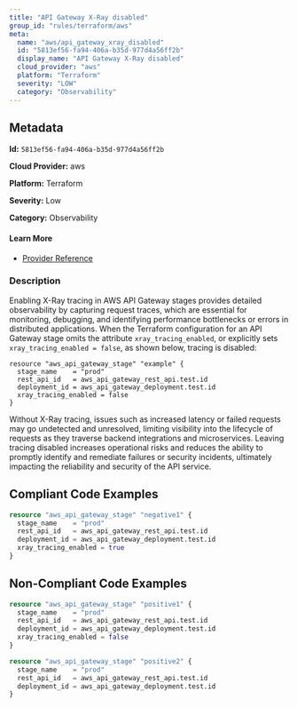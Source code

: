 ```yaml
---
title: "API Gateway X-Ray disabled"
group_id: "rules/terraform/aws"
meta:
  name: "aws/api_gateway_xray_disabled"
  id: "5813ef56-fa94-406a-b35d-977d4a56ff2b"
  display_name: "API Gateway X-Ray disabled"
  cloud_provider: "aws"
  platform: "Terraform"
  severity: "LOW"
  category: "Observability"
---
```

## Metadata

**Id:** `5813ef56-fa94-406a-b35d-977d4a56ff2b`

**Cloud Provider:** aws

**Platform:** Terraform

**Severity:** Low

**Category:** Observability

#### Learn More

 - [Provider Reference](https://registry.terraform.io/providers/hashicorp/aws/latest/docs/resources/api_gateway_stage#xray_tracing_enabled)

### Description

 Enabling X-Ray tracing in AWS API Gateway stages provides detailed observability by capturing request traces, which are essential for monitoring, debugging, and identifying performance bottlenecks or errors in distributed applications. When the Terraform configuration for an API Gateway stage omits the attribute `xray_tracing_enabled`, or explicitly sets `xray_tracing_enabled = false`, as shown below, tracing is disabled:

```
resource "aws_api_gateway_stage" "example" {
  stage_name    = "prod"
  rest_api_id   = aws_api_gateway_rest_api.test.id
  deployment_id = aws_api_gateway_deployment.test.id
  xray_tracing_enabled = false
}
```

Without X-Ray tracing, issues such as increased latency or failed requests may go undetected and unresolved, limiting visibility into the lifecycle of requests as they traverse backend integrations and microservices. Leaving tracing disabled increases operational risks and reduces the ability to promptly identify and remediate failures or security incidents, ultimately impacting the reliability and security of the API service.


## Compliant Code Examples
```terraform
resource "aws_api_gateway_stage" "negative1" {
  stage_name    = "prod"
  rest_api_id   = aws_api_gateway_rest_api.test.id
  deployment_id = aws_api_gateway_deployment.test.id
  xray_tracing_enabled = true
}
```
## Non-Compliant Code Examples
```terraform
resource "aws_api_gateway_stage" "positive1" {
  stage_name    = "prod"
  rest_api_id   = aws_api_gateway_rest_api.test.id
  deployment_id = aws_api_gateway_deployment.test.id
  xray_tracing_enabled = false
}

resource "aws_api_gateway_stage" "positive2" {
  stage_name    = "prod"
  rest_api_id   = aws_api_gateway_rest_api.test.id
  deployment_id = aws_api_gateway_deployment.test.id
}
```